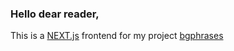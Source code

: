 ### Hello dear reader,

This is a [NEXT.js](https://nextjs.org/) frontend for my project [bgphrases](https://github.com/triangletrianglesquareplusx/bgphrases)
